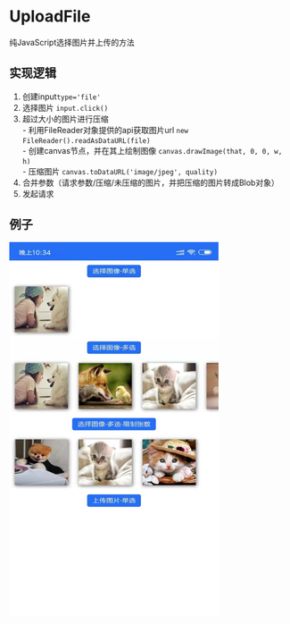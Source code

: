 # UploadFile
纯JavaScript选择图片并上传的方法

## 实现逻辑
  1. 创建input``` type='file' ```
  2. 选择图片 ``` input.click() ```
  3. 超过大小的图片进行压缩<br>
    - 利用FileReader对象提供的api获取图片url ```new FileReader().readAsDataURL(file) ```<br>
    - 创建canvas节点，并在其上绘制图像 ``` canvas.drawImage(that, 0, 0, w, h) ```<br>
    - 压缩图片 ``` canvas.toDataURL('image/jpeg', quality) ```<br>
  4. 合并参数（请求参数/压缩/未压缩的图片，并把压缩的图片转成Blob对象）
  5. 发起请求

## 例子
<img  width="375" height="670" src="https://raw.githubusercontent.com/VYuLinLin/UploadFile/master/example.png">

